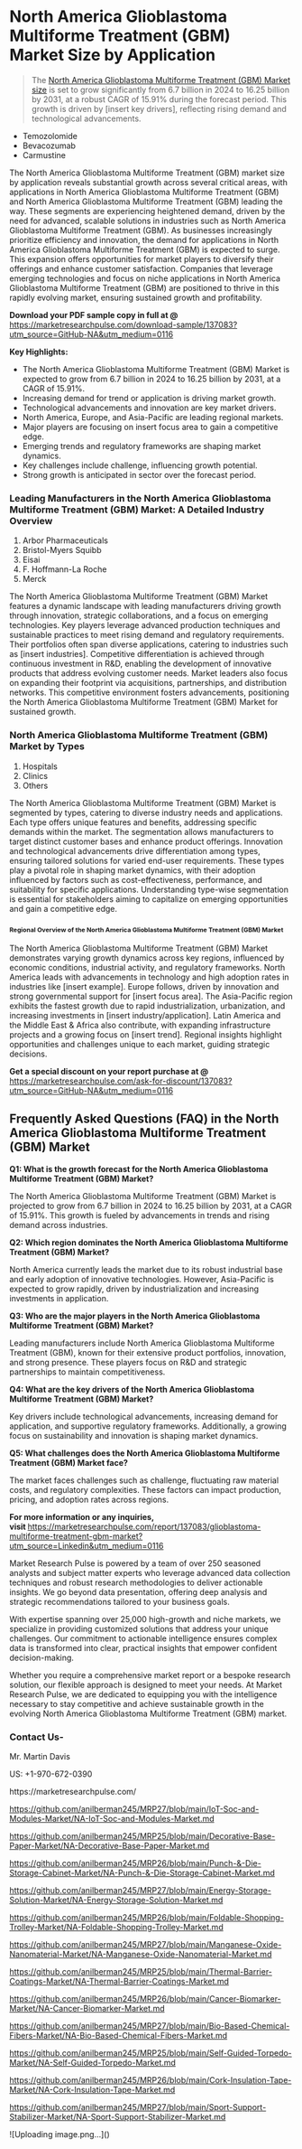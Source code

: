 <h1>North America Glioblastoma Multiforme Treatment (GBM) Market&nbsp;Size by Application</h1><blockquote><p>The <a href="https://marketresearchpulse.com/download-sample/137083?utm_source=GitHub-NA&amp;utm_medium=0116">North America Glioblastoma Multiforme Treatment (GBM) Market size</a> is set to grow significantly from 6.7 billion in 2024 to 16.25 billion by 2031, at a robust CAGR of 15.91% during the forecast period. This growth is driven by [insert key drivers], reflecting rising demand and technological advancements.</p></blockquote><ul><li>Temozolomide <li> Bevacozumab <li> Carmustine</li></ul><p>The North America Glioblastoma Multiforme Treatment (GBM) market size by application reveals substantial growth across several critical areas, with applications in North America Glioblastoma Multiforme Treatment (GBM) and North America Glioblastoma Multiforme Treatment (GBM) leading the way. These segments are experiencing heightened demand, driven by the need for advanced, scalable solutions in industries such as North America Glioblastoma Multiforme Treatment (GBM). As businesses increasingly prioritize efficiency and innovation, the demand for applications in North America Glioblastoma Multiforme Treatment (GBM) is expected to surge. This expansion offers opportunities for market players to diversify their offerings and enhance customer satisfaction. Companies that leverage emerging technologies and focus on niche applications in North America Glioblastoma Multiforme Treatment (GBM) are positioned to thrive in this rapidly evolving market, ensuring sustained growth and profitability.</p><p><strong>Download your PDF sample copy in full at @ </strong><a href="https://marketresearchpulse.com/download-sample/137083?utm_source=GitHub-NA&amp;utm_medium=0116">https://marketresearchpulse.com/download-sample/137083?utm_source=GitHub-NA&amp;utm_medium=0116</a></p><p><strong>Key Highlights: </strong></p><ul><li>The North America Glioblastoma Multiforme Treatment (GBM) Market is expected to grow from 6.7 billion in 2024 to 16.25 billion by 2031, at a CAGR of 15.91%.</li><li>Increasing demand for trend or application is driving market growth.</li><li>Technological advancements and innovation are key market drivers.</li><li>North America, Europe, and Asia-Pacific are leading regional markets.</li><li>Major players are focusing on insert focus area to gain a competitive edge.</li><li>Emerging trends and regulatory frameworks are shaping market dynamics.</li><li>Key challenges include challenge, influencing growth potential.</li><li>Strong growth is anticipated in sector over the forecast period.</li></ul><h3>Leading Manufacturers in the North America Glioblastoma Multiforme Treatment (GBM) Market: A Detailed Industry Overview</h3><ol><li>Arbor Pharmaceuticals</li><li>Bristol-Myers Squibb</li><li>Eisai</li><li>F. Hoffmann-La Roche</li><li>Merck</li></ol><div class="flex max-w-full flex-col flex-grow"><div class="min-h-8 text-message flex w-full flex-col items-end gap-2 whitespace-normal break-words [.text-message+&amp;]:mt-5" dir="auto" data-message-author-role="assistant" data-message-id="fd8432e4-4910-450d-b182-61b7bfb0a01f" data-message-model-slug="gpt-4o"><div class="flex w-full flex-col gap-1 empty:hidden first:pt-[3px]"><div class="markdown prose w-full break-words dark:prose-invert light"><p>The North America Glioblastoma Multiforme Treatment (GBM) Market features a dynamic landscape with leading manufacturers driving growth through innovation, strategic collaborations, and a focus on emerging technologies. Key players leverage advanced production techniques and sustainable practices to meet rising demand and regulatory requirements. Their portfolios often span diverse applications, catering to industries such as [insert industries]. Competitive differentiation is achieved through continuous investment in R&amp;D, enabling the development of innovative products that address evolving customer needs. Market leaders also focus on expanding their footprint via acquisitions, partnerships, and distribution networks. This competitive environment fosters advancements, positioning the North America Glioblastoma Multiforme Treatment (GBM) Market for sustained growth.</p></div></div></div></div><h3>North America Glioblastoma Multiforme Treatment (GBM) Market by Types</h3><ol><li>Hospitals <li> Clinics <li> Others</li></ol><div class="flex max-w-full flex-col flex-grow"><div class="min-h-8 text-message flex w-full flex-col items-end gap-2 whitespace-normal break-words [.text-message+&amp;]:mt-5" dir="auto" data-message-author-role="assistant" data-message-id="084470be-0bb7-4664-bddf-5156b4f41249" data-message-model-slug="gpt-4o-mini"><div class="flex w-full flex-col gap-1 empty:hidden first:pt-[3px]"><div class="markdown prose w-full break-words dark:prose-invert light"><p>The North America Glioblastoma Multiforme Treatment (GBM) Market is segmented by types, catering to diverse industry needs and applications. Each type offers unique features and benefits, addressing specific demands within the market. The segmentation allows manufacturers to target distinct customer bases and enhance product offerings. Innovation and technological advancements drive differentiation among types, ensuring tailored solutions for varied end-user requirements. These types play a pivotal role in shaping market dynamics, with their adoption influenced by factors such as cost-effectiveness, performance, and suitability for specific applications. Understanding type-wise segmentation is essential for stakeholders aiming to capitalize on emerging opportunities and gain a competitive edge.</p></div></div></div></div><h3><span style="font-size: 11px;">Regional Overview of the North America Glioblastoma Multiforme Treatment (GBM) Market</span></h3><div class="flex max-w-full flex-col flex-grow"><div class="min-h-8 text-message flex w-full flex-col items-end gap-2 whitespace-normal break-words [.text-message+&amp;]:mt-5" dir="auto" data-message-author-role="assistant" data-message-id="e9038762-ce64-4e30-91c9-9bd413514231" data-message-model-slug="gpt-4o-mini"><div class="flex w-full flex-col gap-1 empty:hidden first:pt-[3px]"><div class="markdown prose w-full break-words dark:prose-invert light"><p>The North America Glioblastoma Multiforme Treatment (GBM) Market demonstrates varying growth dynamics across key regions, influenced by economic conditions, industrial activity, and regulatory frameworks. North America leads with advancements in technology and high adoption rates in industries like [insert example]. Europe follows, driven by innovation and strong governmental support for [insert focus area]. The Asia-Pacific region exhibits the fastest growth due to rapid industrialization, urbanization, and increasing investments in [insert industry/application]. Latin America and the Middle East &amp; Africa also contribute, with expanding infrastructure projects and a growing focus on [insert trend]. Regional insights highlight opportunities and challenges unique to each market, guiding strategic decisions.</p></div></div></div></div><p><strong>Get a special discount on your report purchase at @ </strong><a href="https://marketresearchpulse.com/ask-for-discount/137083?utm_source=GitHub-NA&amp;utm_medium=0116">https://marketresearchpulse.com/ask-for-discount/137083?utm_source=GitHub-NA&amp;utm_medium=0116</a></p><h2>Frequently Asked Questions (FAQ) in the North America Glioblastoma Multiforme Treatment (GBM) Market</h2><p><strong>Q1: What is the growth forecast for the North America Glioblastoma Multiforme Treatment (GBM) Market?</strong></p><p>The North America Glioblastoma Multiforme Treatment (GBM) Market is projected to grow from 6.7 billion in 2024 to 16.25 billion by 2031, at a CAGR of 15.91%. This growth is fueled by advancements in trends and rising demand across industries.</p><p><strong>Q2: Which region dominates the North America Glioblastoma Multiforme Treatment (GBM) Market?</strong></p><p>North America currently leads the market due to its robust industrial base and early adoption of innovative technologies. However, Asia-Pacific is expected to grow rapidly, driven by industrialization and increasing investments in application.</p><p><strong>Q3: Who are the major players in the North America Glioblastoma Multiforme Treatment (GBM) Market?</strong></p><p>Leading manufacturers include North America Glioblastoma Multiforme Treatment (GBM), known for their extensive product portfolios, innovation, and strong presence. These players focus on R&amp;D and strategic partnerships to maintain competitiveness.</p><p><strong>Q4: What are the key drivers of the North America Glioblastoma Multiforme Treatment (GBM) Market?</strong></p><p>Key drivers include technological advancements, increasing demand for application, and supportive regulatory frameworks. Additionally, a growing focus on sustainability and innovation is shaping market dynamics.</p><p><strong>Q5: What challenges does the North America Glioblastoma Multiforme Treatment (GBM) Market face?</strong></p><p>The market faces challenges such as challenge, fluctuating raw material costs, and regulatory complexities. These factors can impact production, pricing, and adoption rates across regions.</p><p><strong>For more information or any inquiries, visit&nbsp;</strong><a href="https://marketresearchpulse.com/report/137083/glioblastoma-multiforme-treatment-gbm-market?utm_source=Linkedin&utm_medium=0116">https://marketresearchpulse.com/report/137083/glioblastoma-multiforme-treatment-gbm-market?utm_source=Linkedin&utm_medium=0116</a></p><p>Market Research Pulse is powered by a team of over 250 seasoned analysts and subject matter experts who leverage advanced data collection techniques and robust research methodologies to deliver actionable insights. We go beyond data presentation, offering deep analysis and strategic recommendations tailored to your business goals.</p><p>With expertise spanning over 25,000 high-growth and niche markets, we specialize in providing customized solutions that address your unique challenges. Our commitment to actionable intelligence ensures complex data is transformed into clear, practical insights that empower confident decision-making.</p><p>Whether you require a comprehensive market report or a bespoke research solution, our flexible approach is designed to meet your needs. At Market Research Pulse, we are dedicated to equipping you with the intelligence necessary to stay competitive and achieve sustainable growth in the evolving North America Glioblastoma Multiforme Treatment (GBM) market.</p><h3><strong>Contact Us-</strong></h3><p>Mr. Martin Davis</p><p>US: +1-970-672-0390</p><p>https://marketresearchpulse.com/</p><p><a href="https://github.com/anilberman245/MRP27/blob/main/IoT-Soc-and-Modules-Market/NA-IoT-Soc-and-Modules-Market.md">https://github.com/anilberman245/MRP27/blob/main/IoT-Soc-and-Modules-Market/NA-IoT-Soc-and-Modules-Market.md</a></p><p><a href="https://github.com/anilberman245/MRP25/blob/main/Decorative-Base-Paper-Market/NA-Decorative-Base-Paper-Market.md">https://github.com/anilberman245/MRP25/blob/main/Decorative-Base-Paper-Market/NA-Decorative-Base-Paper-Market.md</a></p><p><a href="https://github.com/anilberman245/MRP26/blob/main/Punch-&-Die-Storage-Cabinet-Market/NA-Punch-&-Die-Storage-Cabinet-Market.md">https://github.com/anilberman245/MRP26/blob/main/Punch-&-Die-Storage-Cabinet-Market/NA-Punch-&-Die-Storage-Cabinet-Market.md</a></p><p><a href="https://github.com/anilberman245/MRP27/blob/main/Energy-Storage-Solution-Market/NA-Energy-Storage-Solution-Market.md">https://github.com/anilberman245/MRP27/blob/main/Energy-Storage-Solution-Market/NA-Energy-Storage-Solution-Market.md</a></p><p><a href="https://github.com/anilberman245/MRP26/blob/main/Foldable-Shopping-Trolley-Market/NA-Foldable-Shopping-Trolley-Market.md">https://github.com/anilberman245/MRP26/blob/main/Foldable-Shopping-Trolley-Market/NA-Foldable-Shopping-Trolley-Market.md</a></p><p><a href="https://github.com/anilberman245/MRP27/blob/main/Manganese-Oxide-Nanomaterial-Market/NA-Manganese-Oxide-Nanomaterial-Market.md">https://github.com/anilberman245/MRP27/blob/main/Manganese-Oxide-Nanomaterial-Market/NA-Manganese-Oxide-Nanomaterial-Market.md</a></p><p><a href="https://github.com/anilberman245/MRP25/blob/main/Thermal-Barrier-Coatings-Market/NA-Thermal-Barrier-Coatings-Market.md">https://github.com/anilberman245/MRP25/blob/main/Thermal-Barrier-Coatings-Market/NA-Thermal-Barrier-Coatings-Market.md</a></p><p><a href="https://github.com/anilberman245/MRP26/blob/main/Cancer-Biomarker-Market/NA-Cancer-Biomarker-Market.md">https://github.com/anilberman245/MRP26/blob/main/Cancer-Biomarker-Market/NA-Cancer-Biomarker-Market.md</a></p><p><a href="https://github.com/anilberman245/MRP27/blob/main/Bio-Based-Chemical-Fibers-Market/NA-Bio-Based-Chemical-Fibers-Market.md">https://github.com/anilberman245/MRP27/blob/main/Bio-Based-Chemical-Fibers-Market/NA-Bio-Based-Chemical-Fibers-Market.md</a></p><p><a href="https://github.com/anilberman245/MRP25/blob/main/Self-Guided-Torpedo-Market/NA-Self-Guided-Torpedo-Market.md">https://github.com/anilberman245/MRP25/blob/main/Self-Guided-Torpedo-Market/NA-Self-Guided-Torpedo-Market.md</a></p><p><a href="https://github.com/anilberman245/MRP26/blob/main/Cork-Insulation-Tape-Market/NA-Cork-Insulation-Tape-Market.md">https://github.com/anilberman245/MRP26/blob/main/Cork-Insulation-Tape-Market/NA-Cork-Insulation-Tape-Market.md</a></p><p><a href="https://github.com/anilberman245/MRP27/blob/main/Sport-Support-Stabilizer-Market/NA-Sport-Support-Stabilizer-Market.md">https://github.com/anilberman245/MRP27/blob/main/Sport-Support-Stabilizer-Market/NA-Sport-Support-Stabilizer-Market.md</a></p>
![Uploading image.png…]()
